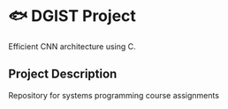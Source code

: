 # 🐟 DGIST Project

Efficient CNN architecture using C.

## Project Description
Repository for systems programming course assignments

